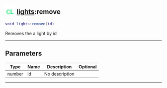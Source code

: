 ## <img src="../../.gitbook/assets/client.png" width="32" height="32" /> [lights](../lights/README.md):remove

```lua
void lights:remove(id)
```

Removes the a light by id<br>

-----------------
## Parameters

| Type   | Name | Description | Optional |
| ------ | ---- | ----------- | -------: |
| number | id | No description |  |


--------